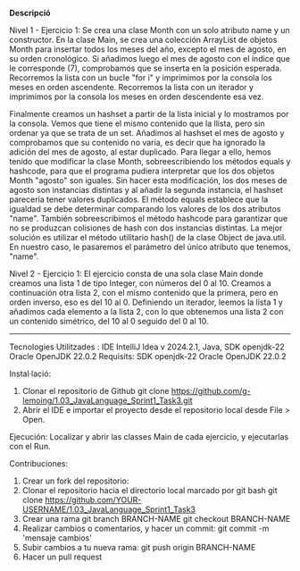 <b>Descripció</b>

Nivel 1 - Ejercicio 1:
  Se crea una clase Month con un solo atributo name y un constructor.
  En la clase Main, se crea una colección ArrayList de objetos Month para insertar todos los meses del año, excepto el mes de agosto, en su orden cronológico.
  Si añadimos luego el mes de agosto con el índice que le corresponde (7), comprobamos que se inserta en la posición esperada.
  Recorremos la lista con un bucle "for i" y imprimimos por la consola los meses en orden ascendente.
  Recorremos la lista con un iterador y imprimimos por la consola los meses en orden descendente esa vez.
  
  Finalmente creamos un hashset a partir de la lista inicial y lo mostramos por la consola. Vemos que tiene el mismo contenido que la llista, pero sin ordenar ya que se trata de un set.
  Añadimos al hashset el mes de agosto y comprobamos que su contenido no varía, es decir que ha ignorado la adición del mes de agosto, al estar duplicado.
  Para llegar a ello, hemos tenido que modificar la clase Month, sobreescribiendo los métodos equals y hashcode, para que el programa pudiera interpretar que los dos objetos Month "agosto" son iguales.
  Sin hacer esta modificación, los dos meses de agosto son instancias distintas y al añadir la segunda instancia, el hashset parecería tener valores duplicados.
  El método equals establece que la igualdad se debe determinar comparando los valores de los dos atributos "name".
  También sobreescribimos el método hashcode para garantizar que no se produzcan colisiones de hash con dos instancias distintas. La mejor solución es utilizar el método utilitario hash()
  de la clase Object de java.util. En nuestro caso, le pasaremos el parámetro del único atributo que tenemos, "name".

Nivel 2 - Ejercicio 1:
  El ejercicio consta de una sola clase Main donde creamos una lista 1 de tipo Integer, con números del 0 al 10.
  Creamos a continuación otra lista 2, con el mismo contenido que la primera, pero en orden inverso, eso es del 10 al 0.
  Definiendo un iterador, leemos la lista 1 y añadimos cada elemento a la lista 2, con lo que obtenemos una lista 2 con un contenido simétrico, del 10 al 0 seguido del 0 al 10.

---------------------------------  
Tecnologies Utilitzades : IDE IntelliJ Idea v 2024.2.1, Java, SDK openjdk-22 Oracle OpenJDK 22.0.2
Requisits: SDK openjdk-22 Oracle OpenJDK 22.0.2

Instal·lació: 
1. Clonar el repositorio de Github
git clone https://github.com/g-lemoing/1.03_JavaLanguage_Sprint1_Task3.git
2. Abrir el IDE e importar el proyecto desde el repositorio local desde File > Open.

Ejecución:
Localizar y abrir las classes Main de cada ejercicio, y ejecutarlas con el Run.

Contribuciones:
1. Crear un fork del repositorio: 
2. Clonar el repositorio hacia el directorio local marcado por git bash
 git clone https://github.com/YOUR-USERNAME/1.03_JavaLanguage_Sprint1_Task3
3. Crear una rama
git branch BRANCH-NAME
git checkout BRANCH-NAME
4. Realizar cambios o comentarios, y hacer un commit: git commit -m 'mensaje cambios'
5. Subir cambios a tu nueva rama: git push origin BRANCH-NAME
6. Hacer un pull request
